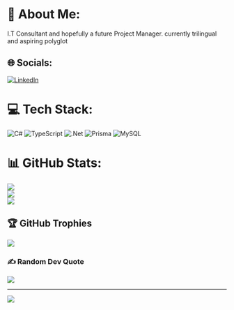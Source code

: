 # 💫 About Me:
I.T Consultant and hopefully a future Project Manager. currently trilingual and aspiring polyglot


## 🌐 Socials:
[![LinkedIn](https://img.shields.io/badge/LinkedIn-%230077B5.svg?logo=linkedin&logoColor=white)](https://linkedin.com/in/thiago-lima-5a0aa0199) 

# 💻 Tech Stack:
![C#](https://img.shields.io/badge/c%23-%23239120.svg?style=for-the-badge&logo=csharp&logoColor=white) ![TypeScript](https://img.shields.io/badge/typescript-%23007ACC.svg?style=for-the-badge&logo=typescript&logoColor=white) ![.Net](https://img.shields.io/badge/.NET-5C2D91?style=for-the-badge&logo=.net&logoColor=white) ![Prisma](https://img.shields.io/badge/Prisma-3982CE?style=for-the-badge&logo=Prisma&logoColor=white) ![MySQL](https://img.shields.io/badge/mysql-4479A1.svg?style=for-the-badge&logo=mysql&logoColor=white)
# 📊 GitHub Stats:
![](https://github-readme-stats.vercel.app/api?username=ThiagoLima7&theme=dark&hide_border=false&include_all_commits=false&count_private=false)<br/>
![](https://github-readme-streak-stats.herokuapp.com/?user=ThiagoLima7&theme=dark&hide_border=false)<br/>
![](https://github-readme-stats.vercel.app/api/top-langs/?username=ThiagoLima7&theme=dark&hide_border=false&include_all_commits=false&count_private=false&layout=compact)

## 🏆 GitHub Trophies
![](https://github-profile-trophy.vercel.app/?username=ThiagoLima7&theme=radical&no-frame=false&no-bg=true&margin-w=4)

### ✍️ Random Dev Quote
![](https://quotes-github-readme.vercel.app/api?type=horizontal&theme=radical)

---
[![](https://visitcount.itsvg.in/api?id=ThiagoLima7&icon=0&color=0)](https://visitcount.itsvg.in)

<!-- Proudly created with GPRM ( https://gprm.itsvg.in ) -->
